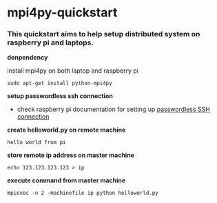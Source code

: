 # mpi4py-quickstart
### This quickstart aims to help setup distributed system on raspberry pi and laptops. 

**denpendency**

install mpi4py on both laptop and raspberry pi

```
sudo apt-get install python-mpi4py
```

**setup passwordless ssh connection**

* check raspberry pi documentation for setting up [passwordless SSH connection](https://www.raspberrypi.org/documentation/remote-access/ssh/passwordless.md)

**create helloworld.py on remote machine**

```
hello world from pi
```

**store remote ip address on master machine**

```
echo 123.123.123.123 > ip
```

**execute command from master machine**

```
mpiexec -n 2 -machinefile ip python helloworld.py
```
